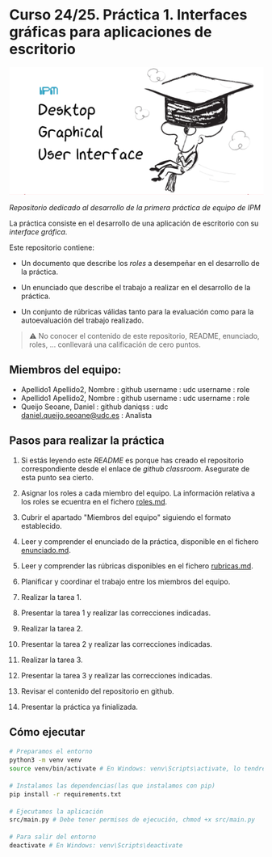 # Curso 24/25. Práctica 1. Interfaces gráficas para aplicaciones de escritorio

![Image of the assigment](social-image.png)

_Repositorio dedicado al desarrollo de la primera práctica de equipo
de IPM_


La práctica consiste en el desarrollo de una aplicación de escritorio
con su _interface gráfica_.

Este repositorio contiene:

  - Un documento que describe los _roles_ a desempeñar en el desarrollo
    de la práctica.
    
  - Un enunciado que describe el trabajo a realizar en el desarrollo
    de la práctica.
    
  - Un conjunto de rúbricas válidas tanto para la evaluación como para
    la autoevaluación del trabajo realizado.

> :warning: No conocer el contenido de este repositorio, README,
> enunciado, roles, ... conllevará una calificación de cero puntos.


## Miembros del equipo:

- Apellido1 Apellido2, Nombre : github username : udc username : role
- Apellido1 Apellido2, Nombre : github username : udc username : role
- Queijo Seoane, Daniel : github daniqss : udc daniel.queijo.seoane@udc.es : Analista


## Pasos para realizar la práctica

1. Si estás leyendo este _README_ es porque has creado el repositorio
   correspondiente desde el enlace de _github classroom_. Asegurate de
   esta punto sea cierto.
	 
2. Asignar los roles a cada miembro del equipo. La información
   relativa a los roles se ecuentra en el fichero [roles.md](roles.md).
   
3. Cubrir el apartado "Miembros del equipo" siguiendo el formato
   establecido.
   
4. Leer y comprender el enunciado de la práctica, disponible en el
   fichero [enunciado.md](enunciado.md).

5. Leer y comprender las rúbricas disponibles en el fichero
   [rubricas.md](rubricas.md).

6. Planificar y coordinar el trabajo entre los miembros del equipo.

6. Realizar la tarea 1.

8. Presentar la tarea 1 y realizar las correcciones indicadas.

9. Realizar la tarea 2.

10. Presentar la tarea 2 y realizar las correcciones indicadas.

11. Realizar la tarea 3.

12. Presentar la tarea 3 y realizar las correcciones indicadas.

13. Revisar el contenido del repositorio en github.

14. Presentar la práctica ya finializada.
 

## Cómo ejecutar

```bash
# Preparamos el entorno
python3 -m venv venv
source venv/bin/activate # En Windows: venv\Scripts\activate, lo tendremos que hacer en cada terminal

# Instalamos las dependencias(las que instalamos con pip)
pip install -r requirements.txt

# Ejecutamos la aplicación
src/main.py # Debe tener permisos de ejecución, chmod +x src/main.py

# Para salir del entorno
deactivate # En Windows: venv\Scripts\deactivate
```
